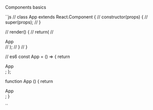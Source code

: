 Components basics

``js
// class App extends React.Component {
// constructor(props) {
// super(props);
// }

// render() {
// return(
// <div>App</div>
// );
// }
// }

// es6
const App = () => {
return <div>App</div>;
};

function App () {
return <div>App</div>;
}

``
